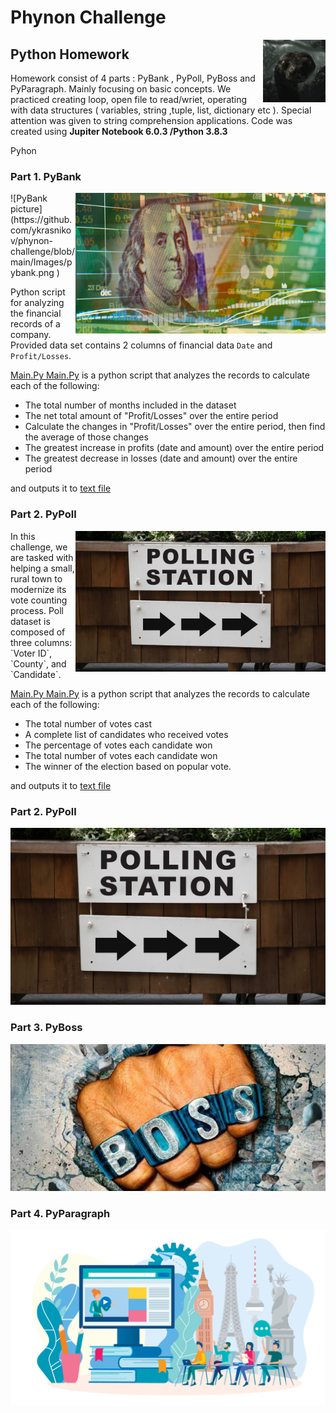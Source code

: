 
# Phynon Challenge
  <img src="images/anaconda.gif" align="right" width="100" height="100"/>

## Python Homework 



Homework consist of 4 parts : PyBank , PyPoll, PyBoss and PyParagraph. Mainly focusing on basic concepts. We practiced creating loop, open file to  read/wriet, operating with data structures ( variables, string ,tuple, list, dictionary etc ). Special attention was given to string comprehension applications.
Code was created using **Jupiter Notebook 6.0.3 /Python 3.8.3**



Pyhon
### Part 1. PyBank
<img src="images/pybank.png" align="right" width="400"/>
![PyBank picture](https://github.com/ykrasnikov/phynon-challenge/blob/main/Images/pybank.png )

Python script for analyzing the financial records of a company. Provided data set contains 2 columns of financial data  `Date` and `Profit/Losses`.

[Main.Py ](/PyBank/main.py) [Main.Py](https://github.com/ykrasnikov/phynon-challenge/blob/main/PyBank/main.py)
 is a python script that analyzes the records to calculate each of the following:

  * The total number of months included in the dataset
  * The net total amount of "Profit/Losses" over the entire period
  * Calculate the changes in "Profit/Losses" over the entire period, then find the average of those changes
  * The greatest increase in profits (date and amount) over the entire period
  * The greatest decrease in losses (date and amount) over the entire period

and outputs it to [text file](/PyBank/Resources/budget_data_results.txt) 


### Part 2. PyPoll

<img src="images/pypoll.png" align="right" width="400" />
In this challenge, we are tasked with helping a small, rural town to modernize its vote counting process. Poll dataset is composed of three columns: `Voter ID`, `County`, and `Candidate`.

[Main.Py ](/PyPoll/main.py) [Main.Py](https://github.com/ykrasnikov/phynon-challenge/blob/main/PyPoll/main.py)
 is a python script that analyzes the records to calculate each of the following:
  * The total number of votes cast
  * A complete list of candidates who received votes
  * The percentage of votes each candidate won
  * The total number of votes each candidate won
  * The winner of the election based on popular vote.

and outputs it to [text file](/PyBank/Resources/polls_results.txt) 


### Part 2. PyPoll
![pyPoll Picture](https://github.com/ykrasnikov/phynon-challenge/blob/main/Images/pypoll.png)
### Part 3. PyBoss
![PyBoss Picture](https://github.com/ykrasnikov/phynon-challenge/blob/main/Images/pyboss.jpg)
### Part 4. PyParagraph
![PyParagraph Picture](https://github.com/ykrasnikov/phynon-challenge/blob/main/Images/pyparagraph.png)
